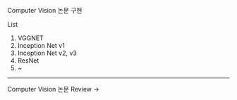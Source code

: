 Computer Vision 논문 구현

List
1. VGGNET
3. Inception Net v1
4. Inception Net v2, v3
5. ResNet
6. ~

--------------------------------------------------------
Computer Vision 논문 Review -> 
